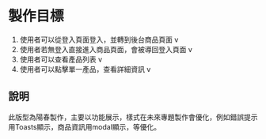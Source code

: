 # 製作目標

1. 使用者可以從登入頁面登入，並轉到後台商品頁面 v
2. 使用者若無登入直接進入商品頁面，會被導回登入頁面 v
3. 使用者可以查看產品列表 v
4. 使用者可以點擊單一產品，查看詳細資訊 v

## 說明

此版型為陽春製作，主要以功能展示，樣式在未來專題製作會優化，例如錯誤提示用Toasts顯示，商品資訊用modal顯示，等優化。

